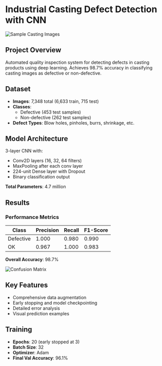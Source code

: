 # Industrial Casting Defect Detection with CNN

![Sample Casting Images](![image](https://github.com/user-attachments/assets/39d457fe-d0f0-418a-9b31-4833e5866294)
)

## Project Overview

Automated quality inspection system for detecting defects in casting products using deep learning. Achieves 98.7% accuracy in classifying casting images as defective or non-defective.

## Dataset

- **Images**: 7,348 total (6,633 train, 715 test)
- **Classes**:
  - Defective (453 test samples)
  - Non-defective (262 test samples)
- **Defect Types**: Blow holes, pinholes, burrs, shrinkage, etc.

## Model Architecture

3-layer CNN with:
- Conv2D layers (16, 32, 64 filters)
- MaxPooling after each conv layer
- 224-unit Dense layer with Dropout
- Binary classification output

**Total Parameters**: 4.7 million

## Results

### Performance Metrics
| Class     | Precision | Recall | F1-Score |
|-----------|-----------|--------|----------|
| Defective | 1.000     | 0.980  | 0.990    |
| OK        | 0.967     | 1.000  | 0.983    |

**Overall Accuracy**: 98.7%

![Confusion Matrix](![image](https://github.com/user-attachments/assets/ac10d5b7-e55f-453c-8427-feb9111ba487)
)

## Key Features

- Comprehensive data augmentation
- Early stopping and model checkpointing
- Detailed error analysis
- Visual prediction examples

## Training

- **Epochs**: 20 (early stopped at 3)
- **Batch Size**: 32
- **Optimizer**: Adam
- **Final Val Accuracy**: 96.1%
